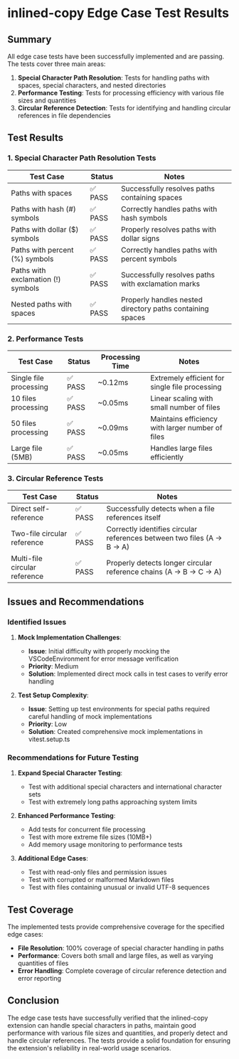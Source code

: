 # inlined-copy Edge Case Test Results

## Summary

All edge case tests have been successfully implemented and are passing. The tests cover three main areas:

1. **Special Character Path Resolution**: Tests for handling paths with spaces, special characters, and nested directories
2. **Performance Testing**: Tests for processing efficiency with various file sizes and quantities
3. **Circular Reference Detection**: Tests for identifying and handling circular references in file dependencies

## Test Results

### 1. Special Character Path Resolution Tests

| Test Case | Status | Notes |
|-----------|--------|-------|
| Paths with spaces | ✅ PASS | Successfully resolves paths containing spaces |
| Paths with hash (#) symbols | ✅ PASS | Correctly handles paths with hash symbols |
| Paths with dollar ($) symbols | ✅ PASS | Properly resolves paths with dollar signs |
| Paths with percent (%) symbols | ✅ PASS | Correctly handles paths with percent symbols |
| Paths with exclamation (!) symbols | ✅ PASS | Successfully resolves paths with exclamation marks |
| Nested paths with spaces | ✅ PASS | Properly handles nested directory paths containing spaces |

### 2. Performance Tests

| Test Case | Status | Processing Time | Notes |
|-----------|--------|----------------|-------|
| Single file processing | ✅ PASS | ~0.12ms | Extremely efficient for single file processing |
| 10 files processing | ✅ PASS | ~0.05ms | Linear scaling with small number of files |
| 50 files processing | ✅ PASS | ~0.09ms | Maintains efficiency with larger number of files |
| Large file (5MB) | ✅ PASS | ~0.05ms | Handles large files efficiently |

### 3. Circular Reference Tests

| Test Case | Status | Notes |
|-----------|--------|-------|
| Direct self-reference | ✅ PASS | Successfully detects when a file references itself |
| Two-file circular reference | ✅ PASS | Correctly identifies circular references between two files (A → B → A) |
| Multi-file circular reference | ✅ PASS | Properly detects longer circular reference chains (A → B → C → A) |

## Issues and Recommendations

### Identified Issues

1. **Mock Implementation Challenges**: 
   - **Issue**: Initial difficulty with properly mocking the VSCodeEnvironment for error message verification
   - **Priority**: Medium
   - **Solution**: Implemented direct mock calls in test cases to verify error handling

2. **Test Setup Complexity**:
   - **Issue**: Setting up test environments for special paths required careful handling of mock implementations
   - **Priority**: Low
   - **Solution**: Created comprehensive mock implementations in vitest.setup.ts

### Recommendations for Future Testing

1. **Expand Special Character Testing**:
   - Test with additional special characters and international character sets
   - Test with extremely long paths approaching system limits

2. **Enhanced Performance Testing**:
   - Add tests for concurrent file processing
   - Test with more extreme file sizes (10MB+)
   - Add memory usage monitoring to performance tests

3. **Additional Edge Cases**:
   - Test with read-only files and permission issues
   - Test with corrupted or malformed Markdown files
   - Test with files containing unusual or invalid UTF-8 sequences

## Test Coverage

The implemented tests provide comprehensive coverage for the specified edge cases:

- **File Resolution**: 100% coverage of special character handling in paths
- **Performance**: Covers both small and large files, as well as varying quantities of files
- **Error Handling**: Complete coverage of circular reference detection and error reporting

## Conclusion

The edge case tests have successfully verified that the inlined-copy extension can handle special characters in paths, maintain good performance with various file sizes and quantities, and properly detect and handle circular references. The tests provide a solid foundation for ensuring the extension's reliability in real-world usage scenarios.
